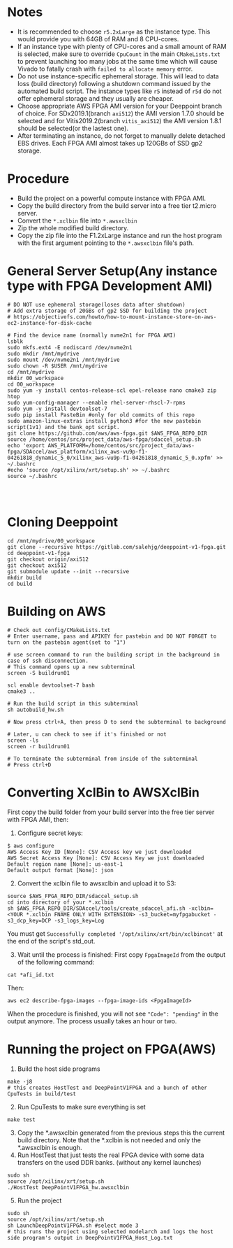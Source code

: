 # Notes
* It is recommended to choose `r5.2xLarge` as the instance type. This would provide you with 64GB of RAM and 8 CPU-cores.
* If an instance type with plenty of CPU-cores and a small amount of RAM is selected, make sure to override `CpuCount` in the main `CMakeLists.txt` to prevent launching too many jobs at the same time which will cause Vivado to fatally crash with `failed to allocate memory` error.
* Do not use instance-specific ephemeral storage. This will lead to data loss (build directory) following a shutdown command issued by the automated build script. The instance types like `r5` instead of `r5d` do not offer ephemeral storage and they usually are cheaper.
* Choose appropriate AWS FPGA AMI version for your Deeppoint branch of choice. For SDx2019.1(branch `axi512`) the AMI version 1.7.0 should be selected and for Vitis2019.2(branch `vitis_axi512`) the AMI version 1.8.1 should be selected(or the lastest one).
* After terminating an instance, do not forget to manually delete detached EBS drives. Each FPGA AMI almost takes up 120GBs of SSD gp2 storage.

# Procedure
* Build the project on a powerful compute instance with FPGA AMI.
* Copy the build directory from the build server into a free tier t2.micro server.
* Convert the `*.xclbin` file into `*.awsxclbin`
* Zip the whole modified build directory. 
* Copy the zip file into the F1.2xLarge instance and run the host program with the first argument pointing to the `*.awsxclbin` file's path.

# General Server Setup(Any instance type with FPGA Development AMI)
```
# DO NOT use ephemeral storage(loses data after shutdown)
# Add extra storage of 20GBs of gp2 SSD for building the project
# https://objectivefs.com/howto/how-to-mount-instance-store-on-aws-ec2-instance-for-disk-cache

# Find the device name (normally nvme2n1 for FPGA AMI)
lsblk
sudo mkfs.ext4 -E nodiscard /dev/nvme2n1
sudo mkdir /mnt/mydrive
sudo mount /dev/nvme2n1 /mnt/mydrive
sudo chown -R $USER /mnt/mydrive
cd /mnt/mydrive
mkdir 00_workspace
cd 00_workspace
sudo yum -y install centos-release-scl epel-release nano cmake3 zip htop
sudo yum-config-manager --enable rhel-server-rhscl-7-rpms
sudo yum -y install devtoolset-7
sudo pip install PasteBin #only for old commits of this repo
sudo amazon-linux-extras install python3 #for the new pastebin script(1v1) and the bank_opt script.
git clone https://github.com/aws/aws-fpga.git $AWS_FPGA_REPO_DIR
source /home/centos/src/project_data/aws-fpga/sdaccel_setup.sh
echo 'export AWS_PLATFORM=/home/centos/src/project_data/aws-fpga/SDAccel/aws_platform/xilinx_aws-vu9p-f1-04261818_dynamic_5_0/xilinx_aws-vu9p-f1-04261818_dynamic_5_0.xpfm' >> ~/.bashrc
#echo 'source /opt/xilinx/xrt/setup.sh' >> ~/.bashrc
source ~/.bashrc




```
# Cloning Deeppoint
```
cd /mnt/mydrive/00_workspace
git clone --recursive https://gitlab.com/salehjg/deeppoint-v1-fpga.git
cd deeppoint-v1-fpga
git checkout origin/axi512
git checkout axi512
git submodule update --init --recursive
mkdir build
cd build
```
# Building on AWS
```
# Check out config/CMakeLists.txt
# Enter username, pass and APIKEY for pastebin and DO NOT FORGET to turn on the pastebin agent(set to "1")

# use screen command to run the building script in the background in case of ssh disconnection.
# This command opens up a new subterminal
screen -S buildrun01 

scl enable devtoolset-7 bash
cmake3 ..

# Run the build script in this subterminal
sh autobuild_hw.sh

# Now press ctrl+A, then press D to send the subterminal to background

# Later, u can check to see if it's finished or not
screen -ls
screen -r buildrun01

# To terminate the subterminal from inside of the subterminal
# Press ctrl+D
```

# Converting XclBin to AWSXclBin
First copy the build folder from your build server into the free tier server with FPGA AMI, then:
1. Configure secret keys:
```
$ aws configure
AWS Access Key ID [None]: CSV Access key we just downloaded 
AWS Secret Access Key [None]: CSV Access Key we just downloaded 
Default region name [None]: us-east-1
Default output format [None]: json
```

2. Convert the xclbin file to awsxclbin and upload it to S3:
```
source $AWS_FPGA_REPO_DIR/sdaccel_setup.sh
cd into directory of your *.xclbin
sh $AWS_FPGA_REPO_DIR/SDAccel/tools/create_sdaccel_afi.sh -xclbin=<YOUR *.xclbin FNAME ONLY WITH EXTENSION> -s3_bucket=myfpgabucket -s3_dcp_key=DCP -s3_logs_key=Log
```
You must get `Successfully completed '/opt/xilinx/xrt/bin/xclbincat'` at the end of the script's std_out.

3. Wait until the process is finished:
First copy `FpgaImageId` from the output of the following command:
```
cat *afi_id.txt
```
Then:
```
aws ec2 describe-fpga-images --fpga-image-ids <FpgaImageId>
```
When the procedure is finished, you will not see `"Code": "pending"` in the output anymore. The process usually takes an hour or two.

# Running the project on FPGA(AWS)
1. Build the host side programs
```
make -j8
# this creates HostTest and DeepPointV1FPGA and a bunch of other CpuTests in build/test
```
2. Run CpuTests to make sure everything is set
```
make test
```
3. Copy the *.awsxclbin generated from the previous steps this the current build directory. Note that the *.xclbin is not needed and only the *.awsxclbin is enough.
4. Run HostTest that just tests the real FPGA device with some data transfers on the used DDR banks. (without any kernel launches)
```
sudo sh
source /opt/xilinx/xrt/setup.sh
./HostTest DeepPointV1FPGA_hw.awsxclbin
```
5. Run the project
```
sudo sh
source /opt/xilinx/xrt/setup.sh
sh LaunchDeepPointV1FPGA.sh #select mode 3
# this runs the project using selected modelarch and logs the host side program's output in DeepPointV1FPGA_Host_Log.txt
```
